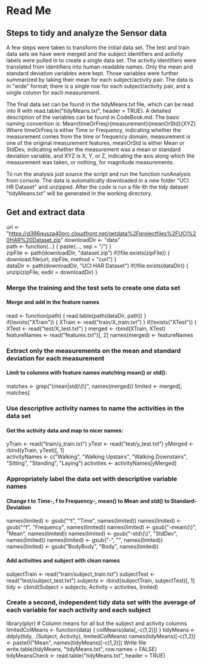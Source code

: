 # Read Me
## Steps to tidy and analyze the Sensor data

A few steps were taken to transform the initial data set. The test and train data sets we have were merged and the subject identifiers and activity labels were pulled in to create a single data set. The activity identifiers were translated from identifiers into human-readable names. Only the mean and standard deviation variables were kept. Those variables were further summarized by taking their mean for each subject/activity pair. The data is in "wide" format; there is a single row for each subject/activity pair, and a single column for each measurement.

The final data set can be found in the tidyMeans.txt file, which can be read into R with read.table("tidyMeans.txt", header = TRUE). A detailed description of the variables can be found in CodeBook.md. The basic naming convention is:
Mean{timeOrFreq}{measurement}{meanOrStd}{XYZ}
Where timeOrFreq is either Time or Frequency, indicating whether the measurement comes from the time or frequency domain, measurement is one of the original measurement features, meanOrStd is either Mean or StdDev, indicating whether the measurement was a mean or standard deviation variable, and XYZ is X, Y, or Z, indicating the axis along which the measurement was taken, or nothing, for magnitude measurements.

To run the analysis just source the script and run the function runAnalysis from console. The data is automatically downloaded in a new folder "UCI HR Dataset" and unzipped. After the code is run a file ith the tidy dataset "tidyMeans.txt" will be generated in the working directory.

## Get and extract data
url <- "https://d396qusza40orc.cloudfront.net/getdata%2Fprojectfiles%2FUCI%20HAR%20Dataset.zip" 
downloadDir <- "data"  
path <- function(...) { paste(..., sep = "/") }  
zipFile <- path(downloadDir, "dataset.zip") 
if(!file.exists(zipFile)) { download.file(url, zipFile, method = "curl") }  
dataDir <- path(downloadDir, "UCI HAR Dataset") 
if(!file.exists(dataDir)) { unzip(zipFile, exdir = downloadDir) }

### Merge the training and the test sets to create one data set

#### Merge and add in the feature names

read <- function(path) { read.table(path(dataDir, path)) }  
if(!exists("XTrain")) { XTrain <- read("train/X_train.txt") } 
if(!exists("XTest"))  { XTest  <- read("test/X_test.txt") } 
merged <- rbind(XTrain, XTest)  
featureNames <- read("features.txt")[, 2] names(merged) <- featureNames

### Extract only the measurements on the mean and standard deviation for each measurement

#### Limit to columns with feature names matching mean() or std():

matches <- grep("(mean|std)\\(\\)", names(merged)) 
limited <- merged[, matches]

### Use descriptive activity names to name the activities in the data set

#### Get the activity data and map to nicer names:

yTrain <- read("train/y_train.txt") 
yTest  <- read("test/y_test.txt") 
yMerged <- rbind(yTrain, yTest)[, 1]  
activityNames <-   c("Walking", "Walking Upstairs", "Walking Downstairs", "Sitting", "Standing", "Laying") 
activities <- activityNames[yMerged]

### Appropriately label the data set with descriptive variable names

#### Change t to Time-, f to Frequency-, mean() to Mean and std() to Standard-Deviation
names(limited) <- gsub("^t", "Time", names(limited)) 
names(limited) <- gsub("^f", "Frequency", names(limited)) 
names(limited) <- gsub("-mean\\(\\)", "Mean", names(limited)) 
names(limited) <- gsub("-std\\(\\)", "StdDev", names(limited)) 
names(limited) <- gsub("-", "", names(limited))
names(limited) <- gsub("BodyBody", "Body", names(limited))

#### Add activities and subject with clean names
subjectTrain <- read("train/subject_train.txt") 
subjectTest  <- read("test/subject_test.txt") 
subjects <- rbind(subjectTrain, subjectTest)[, 1]  
tidy <- cbind(Subject = subjects, Activity = activities, limited)

### Create a second, independent tidy data set with the average of each variable for each activity and each subject

library(plyr) # Column means for all but the subject and activity columns 
limitedColMeans <- function(data) { colMeans(data[,-c(1,2)]) } 
tidyMeans <- ddply(tidy, .(Subject, Activity), limitedColMeans) 
names(tidyMeans)[-c(1,2)] <- paste0("Mean", names(tidyMeans)[-c(1,2)])
Write file
write.table(tidyMeans, "tidyMeans.txt", row.names = FALSE) tidyMeansCheck <- read.table("tidyMeans.txt", header = TRUE)

